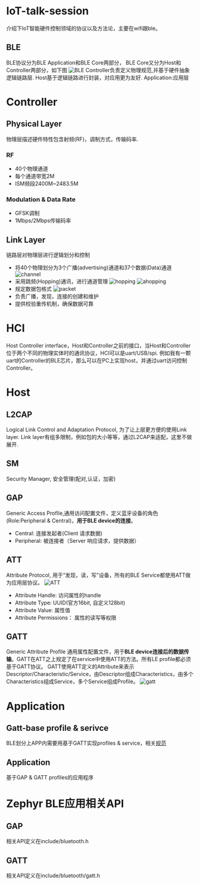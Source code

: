 # IoT-talk-session

介绍下IoT智能硬件控制领域的协议以及方法论，主要在wifi跟ble。



## BLE

BLE协议分为BLE Application和BLE Core两部分， BLE Core又分为Host和Controller两部分，如下图
![BLE](https://lgl88911.gitee.io/2018/10/16/BLE%E5%8D%8F%E8%AE%AE%E7%AE%80%E8%BF%B0/ble.png)
Controller负责定义物理规范,并基于硬件抽象逻辑链路层.
Host基于逻辑链路进行封装，对应用更为友好.
Application:应用层

# Controller

## Physical Layer

物理层描述硬件特性包含射频(RF)，调制方式，传输码率.

### RF

- 40个物理通道
- 每个通道带宽2M
- ISM频段2400M~2483.5M

### Modulation & Data Rate

- GFSK调制
- 1Mbps/2Mbps传输码率

## Link Layer

链路层对物理层进行逻辑划分和控制

- 将40个物理划分为3个广播(advertising)通道和37个数据(Data)通道
  ![channel](https://lgl88911.gitee.io/2018/10/16/BLE%E5%8D%8F%E8%AE%AE%E7%AE%80%E8%BF%B0/channel.png)
- 采用跳频(Hopping)通讯，进行通道管理
  ![hopping](https://lgl88911.gitee.io/2018/10/16/BLE%E5%8D%8F%E8%AE%AE%E7%AE%80%E8%BF%B0/hopping.png)
  ![ahopping](https://lgl88911.gitee.io/2018/10/16/BLE%E5%8D%8F%E8%AE%AE%E7%AE%80%E8%BF%B0/ahopping.png)
- 规定数据包格式
  ![packet](https://lgl88911.gitee.io/2018/10/16/BLE%E5%8D%8F%E8%AE%AE%E7%AE%80%E8%BF%B0/packet.png)
- 负责广播，发现，连接的创建和维护
- 提供校验重传机制，确保数据可靠

# HCI

Host Controller interface，Host和Controller之前的接口，当Host和Controller位于两个不同的物理实体时的通讯协议，HCI可以是uart/USB/spi. 例如我有一颗uart的Controller的BLE芯片，那么可以在PC上实现host，并通过uart访问控制Controller。

# Host

## L2CAP

Logical Link Control and Adaptation Protocol, 为了让上层更方便的使用Link layer. Link layer有组多限制，例如包的大小等等，通过L2CAP来适配，这里不做展开.

## SM

Security Manager, 安全管理(配对,认证，加密)

## GAP

Generic Access Profile,通用访问配置文件，定义蓝牙设备的角色(Role:Peripheral & Central)，**用于BLE device的连接**。

- Central: 连接发起者(Client 请求数据)
- Peripheral: 被连接者（Server 响应请求，提供数据）

## ATT

Attribute Protocol, 用于“发现，读，写”设备，所有的BLE Service都使用ATT做为应用层协议。
![ATT](https://lgl88911.gitee.io/2018/10/16/BLE%E5%8D%8F%E8%AE%AE%E7%AE%80%E8%BF%B0/att.png)

- Attribute Handle: 访问属性的handle
- Attribute Type: UUID(官方16bit, 自定义128bit)
- Attribute Value: 属性值
- Attribute Permissions： 属性的读写等权限

## GATT

Generic Attribute Profile 通用属性配置文件，用于**BLE device连接后的数据传输**。GATT在ATT之上规定了在service中使用ATT的方法。所有LE profile都必须基于GATT协议。
GATT使用ATT定义的Attribute来表示Descriptor/Characteristic/Service，由Descriptor组成Characteristics，由多个Characteristics组成Service，多个Service组成Profile。
![gatt](https://lgl88911.gitee.io/2018/10/16/BLE%E5%8D%8F%E8%AE%AE%E7%AE%80%E8%BF%B0/gatt.png)

# Application

## Gatt-base profile & serivce

BLE划分上APP内需要用基于GATT实现profiles & service，相关[规范](https://www.bluetooth.com/zh-cn/specifications/gatt)

## Application

基于GAP & GATT profiles的应用程序

# Zephyr BLE应用相关API

## GAP

相关API定义在include/bluetooth.h

## GATT

相关API定义在include/bluetooth/gatt.h